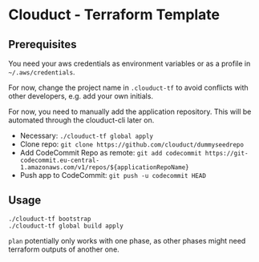 # Clouduct - Terraform Template


## Prerequisites
You need your aws credentials as environment variables or as a profile in `~/.aws/credentials`.

For now, change the project name in `.clouduct-tf` to avoid conflicts with other developers, e.g. add your own initials.

For now, you need to manually add the application repository. This will be automated through the clouduct-cli later on.
- Necessary: `./clouduct-tf global apply`
- Clone repo: `git clone https://github.com/clouduct/dummyseedrepo`
- Add CodeCommit Repo as remote: `git add codecommit https://git-codecommit.eu-central-1.amazonaws.com/v1/repos/${applicationRepoName}`
- Push app to CodeCommit: `git push -u codecommit HEAD`


## Usage
```
./clouduct-tf bootstrap
./clouduct-tf global build apply
```

`plan` potentially only works with one phase, as other phases might need terraform outputs of another one.


